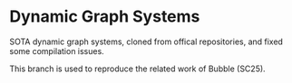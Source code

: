 # Dynamic Graph Systems

SOTA dynamic graph systems, cloned from offical repositories, and fixed some compilation issues.

This branch is used to reproduce the related work of Bubble (SC25).

